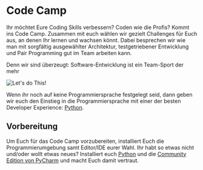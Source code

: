 # Code Camp
Ihr möchtet Eure Coding Skills verbessern? Coden wie die Profis? Kommt ins
Code Camp. Zusammen mit euch wählen wir gezielt Challenges für Euch aus, an 
denen Ihr lernen und wachsen könnt. Dabei besprechen wir wie man mit
sorgfältig ausgewählter Architektur, testgetriebener Entwicklung und 
Pair Programming gut im Team arbeiten kann. 

Denn wir sind überzeugt: Software-Entwicklung ist ein Team-Sport der mehr 

![Let's do This!][success-kid]

Wenn ihr noch auf keine Programmiersprache festgelegt seid, dann geben
wir euch den Einstieg in die Programmiersprache mit einer der besten
Developer Experience: [Python](https://www.python.org/). 

## Vorbereitung
Um Euch für das Code Camp vorzubereiten, installiert Euch die Programmierumgebung samt Editor/IDE eurer Wahl. 
Ihr habt so etwas nicht und/oder wollt etwas neues? Installiert euch [Python](https://www.python.org/downloads/windows/) 
und die [Community Edition von PyCharm](https://www.jetbrains.com/pycharm/download/#section=windows) und macht Euch damit vertraut. 

[success-kid]: https://i.pinimg.com/originals/75/bd/f0/75bdf06df3fd6ddd9d3311d8cb2be029.jpg